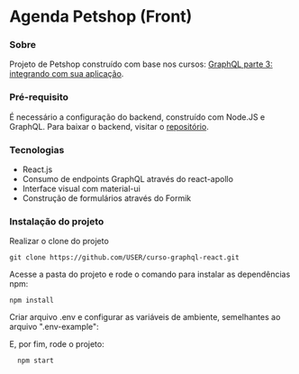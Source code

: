 # Agenda Petshop (Front)

### Sobre

Projeto de Petshop construído com base nos cursos: [GraphQL parte 3: integrando com sua aplicação](https://www.alura.com.br/curso-online-graphql-integrando-com-front-end).

### Pré-requisito

É necessário a configuração do backend, construído com Node.JS e GraphQL. Para baixar o backend, visitar o [repositório](https://github.com/pessolatohenrique/curso-graphql-node-1).

### Tecnologias

- React.js
- Consumo de endpoints GraphQL através do react-apollo
- Interface visual com material-ui
- Construção de formulários através do Formik

### Instalação do projeto

Realizar o clone do projeto

    git clone https://github.com/USER/curso-graphql-react.git

Acesse a pasta do projeto e rode o comando para instalar as dependências npm:

    npm install

Criar arquivo .env e configurar as variáveis de ambiente, semelhantes ao arquivo ".env-example":

E, por fim, rode o projeto:

```
  npm start
```
